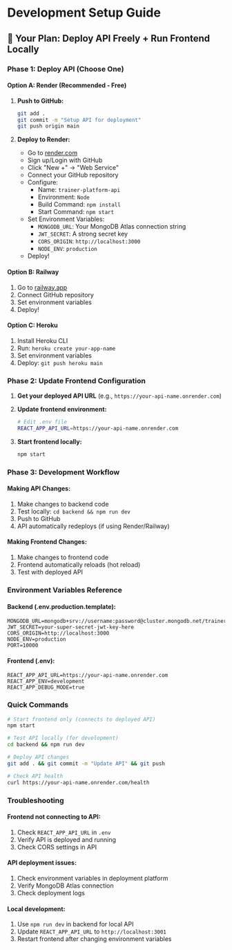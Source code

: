# Development Setup Guide

## 🎯 Your Plan: Deploy API Freely + Run Frontend Locally

### Phase 1: Deploy API (Choose One)

#### Option A: Render (Recommended - Free)
1. **Push to GitHub:**
   ```bash
   git add .
   git commit -m "Setup API for deployment"
   git push origin main
   ```

2. **Deploy to Render:**
   - Go to [render.com](https://render.com)
   - Sign up/Login with GitHub
   - Click "New +" → "Web Service"
   - Connect your GitHub repository
   - Configure:
     - Name: `trainer-platform-api`
     - Environment: `Node`
     - Build Command: `npm install`
     - Start Command: `npm start`
   - Set Environment Variables:
     - `MONGODB_URL`: Your MongoDB Atlas connection string
     - `JWT_SECRET`: A strong secret key
     - `CORS_ORIGIN`: `http://localhost:3000`
     - `NODE_ENV`: `production`
   - Deploy!

#### Option B: Railway
1. Go to [railway.app](https://railway.app)
2. Connect GitHub repository
3. Set environment variables
4. Deploy!

#### Option C: Heroku
1. Install Heroku CLI
2. Run: `heroku create your-app-name`
3. Set environment variables
4. Deploy: `git push heroku main`

### Phase 2: Update Frontend Configuration

1. **Get your deployed API URL** (e.g., `https://your-api-name.onrender.com`)

2. **Update frontend environment:**
   ```bash
   # Edit .env file
   REACT_APP_API_URL=https://your-api-name.onrender.com
   ```

3. **Start frontend locally:**
   ```bash
   npm start
   ```

### Phase 3: Development Workflow

#### Making API Changes:
1. Make changes to backend code
2. Test locally: `cd backend && npm run dev`
3. Push to GitHub
4. API automatically redeploys (if using Render/Railway)

#### Making Frontend Changes:
1. Make changes to frontend code
2. Frontend automatically reloads (hot reload)
3. Test with deployed API

### Environment Variables Reference

#### Backend (.env.production.template):
```
MONGODB_URL=mongodb+srv://username:password@cluster.mongodb.net/trainer_platform
JWT_SECRET=your-super-secret-jwt-key-here
CORS_ORIGIN=http://localhost:3000
NODE_ENV=production
PORT=10000
```

#### Frontend (.env):
```
REACT_APP_API_URL=https://your-api-name.onrender.com
REACT_APP_ENV=development
REACT_APP_DEBUG_MODE=true
```

### Quick Commands

```bash
# Start frontend only (connects to deployed API)
npm start

# Test API locally (for development)
cd backend && npm run dev

# Deploy API changes
git add . && git commit -m "Update API" && git push

# Check API health
curl https://your-api-name.onrender.com/health
```

### Troubleshooting

#### Frontend not connecting to API:
1. Check `REACT_APP_API_URL` in `.env`
2. Verify API is deployed and running
3. Check CORS settings in API

#### API deployment issues:
1. Check environment variables in deployment platform
2. Verify MongoDB Atlas connection
3. Check deployment logs

#### Local development:
1. Use `npm run dev` in backend for local API
2. Update `REACT_APP_API_URL` to `http://localhost:3001`
3. Restart frontend after changing environment variables
